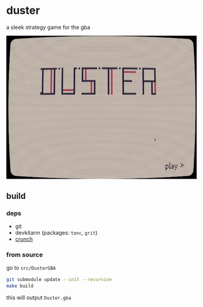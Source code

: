 
# duster

a sleek strategy game for the gba

<img src="media/test6_retro.webp" width="512">

## build

### deps

+ git
+ devkitarm (packages: `tonc`, `grit`)
+ [crunch](https://github.com/redthing1/crunch)

### from source

go to `src/DusterGBA`
```sh
git submodule update --init --recursive
make build
```

this will output `Duster.gba`